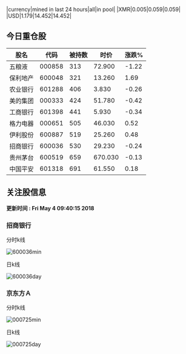 |currency|mined in last 24 hours|all|in pool|
|XMR|0.005|0.059|0.059|
|USD|1.179|14.452|14.452|

## 今日重仓股 

|股名|代码|被持数|时价|涨跌%|
|---|---|---|---|---|
|五粮液|000858|313|72.900|-1.22|
|保利地产|600048|321|13.260|1.69|
|农业银行|601288|406|3.830|-0.26|
|美的集团|000333|424|51.780|-0.42|
|工商银行|601398|441|5.930|-0.34|
|格力电器|000651|505|46.030|0.52|
|伊利股份|600887|519|25.260|0.48|
|招商银行|600036|530|29.230|-0.24|
|贵州茅台|600519|659|670.030|-0.13|
|中国平安|601318|691|61.550|0.18|

## 关注股信息
**更新时间 : Fri May  4 09:40:15 2018**
### 招商银行 
分时k线

![600036min](http://image.sinajs.cn/newchart/min/n/sh600036.gif)

日k线

![600036day](http://image.sinajs.cn/newchart/daily/n/sh600036.gif)

### 京东方Ａ 
分时k线

![000725min](http://image.sinajs.cn/newchart/min/n/sz000725.gif)

日k线

![000725day](http://image.sinajs.cn/newchart/daily/n/sz000725.gif)
